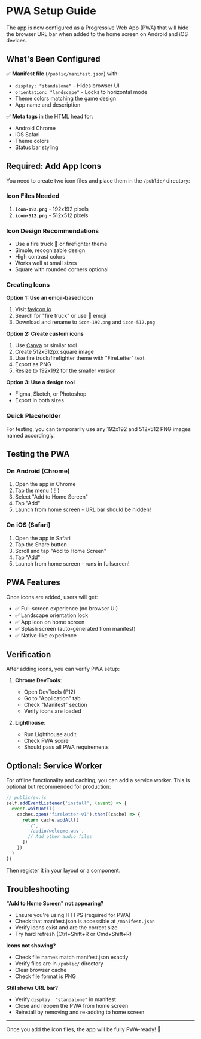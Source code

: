 # PWA Setup Guide

The app is now configured as a Progressive Web App (PWA) that will hide the browser URL bar when added to the home screen on Android and iOS devices.

## What's Been Configured

✅ **Manifest file** (`/public/manifest.json`) with:
- `display: "standalone"` - Hides browser UI
- `orientation: "landscape"` - Locks to horizontal mode
- Theme colors matching the game design
- App name and description

✅ **Meta tags** in the HTML head for:
- Android Chrome
- iOS Safari
- Theme colors
- Status bar styling

## Required: Add App Icons

You need to create two icon files and place them in the `/public/` directory:

### Icon Files Needed

1. **`icon-192.png`** - 192x192 pixels
2. **`icon-512.png`** - 512x512 pixels

### Icon Design Recommendations

- Use a fire truck 🚒 or firefighter theme
- Simple, recognizable design
- High contrast colors
- Works well at small sizes
- Square with rounded corners optional

### Creating Icons

**Option 1: Use an emoji-based icon**
1. Visit [favicon.io](https://favicon.io/emoji-favicons/fire-engine/)
2. Search for "fire truck" or use 🚒 emoji
3. Download and rename to `icon-192.png` and `icon-512.png`

**Option 2: Create custom icons**
1. Use [Canva](https://www.canva.com/) or similar tool
2. Create 512x512px square image
3. Use fire truck/firefighter theme with "FireLetter" text
4. Export as PNG
5. Resize to 192x192 for the smaller version

**Option 3: Use a design tool**
- Figma, Sketch, or Photoshop
- Export in both sizes

### Quick Placeholder

For testing, you can temporarily use any 192x192 and 512x512 PNG images named accordingly.

## Testing the PWA

### On Android (Chrome)
1. Open the app in Chrome
2. Tap the menu (⋮) 
3. Select "Add to Home Screen"
4. Tap "Add"
5. Launch from home screen - URL bar should be hidden!

### On iOS (Safari)
1. Open the app in Safari
2. Tap the Share button
3. Scroll and tap "Add to Home Screen"
4. Tap "Add"
5. Launch from home screen - runs in fullscreen!

## PWA Features

Once icons are added, users will get:
- ✅ Full-screen experience (no browser UI)
- ✅ Landscape orientation lock
- ✅ App icon on home screen
- ✅ Splash screen (auto-generated from manifest)
- ✅ Native-like experience

## Verification

After adding icons, you can verify PWA setup:

1. **Chrome DevTools**:
   - Open DevTools (F12)
   - Go to "Application" tab
   - Check "Manifest" section
   - Verify icons are loaded

2. **Lighthouse**:
   - Run Lighthouse audit
   - Check PWA score
   - Should pass all PWA requirements

## Optional: Service Worker

For offline functionality and caching, you can add a service worker. This is optional but recommended for production:

```javascript
// public/sw.js
self.addEventListener('install', (event) => {
  event.waitUntil(
    caches.open('fireletter-v1').then((cache) => {
      return cache.addAll([
        '/',
        '/audio/welcome.wav',
        // Add other audio files
      ])
    })
  )
})
```

Then register it in your layout or a component.

## Troubleshooting

**"Add to Home Screen" not appearing?**
- Ensure you're using HTTPS (required for PWA)
- Check that manifest.json is accessible at `/manifest.json`
- Verify icons exist and are the correct size
- Try hard refresh (Ctrl+Shift+R or Cmd+Shift+R)

**Icons not showing?**
- Check file names match manifest.json exactly
- Verify files are in `/public/` directory
- Clear browser cache
- Check file format is PNG

**Still shows URL bar?**
- Verify `display: "standalone"` in manifest
- Close and reopen the PWA from home screen
- Reinstall by removing and re-adding to home screen

---

Once you add the icon files, the app will be fully PWA-ready! 🚒

